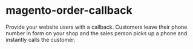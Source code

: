 # magento-order-callback
Provide your website users with a callback. Customers leave their phone number in form on your shop and the sales person picks up a phone and instantly calls the customer.
